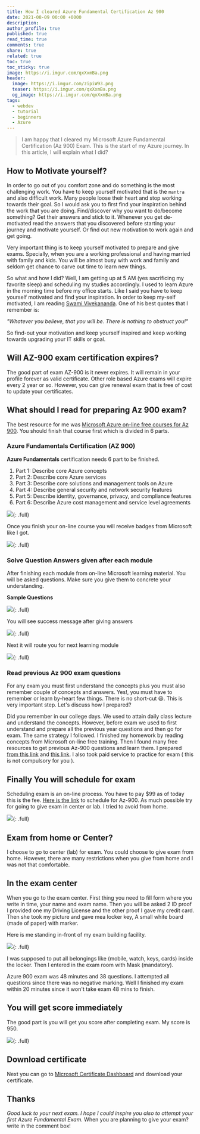 ```yaml
---
title: How I cleared Azure Fundamental Certification Az 900
date: 2021-08-09 00:00 +0000
description:
author_profile: true
published: true
read_time: true
comments: true
share: true
related: true
toc: true
toc_sticky: true
image: https://i.imgur.com/qxXxmBa.png
header:
  image: https://i.imgur.com/zipiW93.png
  teaser: https://i.imgur.com/qxXxmBa.png
  og_image: https://i.imgur.com/qxXxmBa.png
tags:
  - webdev
  - tutorial
  - beginners
  - Azure
---
```


> I am happy that I cleared my Microsoft Azure Fundamental Certification (Az 900) Exam. This is the start of my Azure journey. In this article, I will explain what I did?

<div data-iframe-width="150" data-iframe-height="270" data-share-badge-id="3c6d3cd0-842d-4b00-bc7c-8ff9c9f6a17c" data-share-badge-host="https://www.credly.com"></div><script type="text/javascript" async src="//cdn.credly.com/assets/utilities/embed.js"></script>

## How to Motivate yourself?

In order to go out of you comfort zone and do something is the most challenging work. You have to keep yourself motivated that is the `mantra` and also difficult work. Many people loose their heart and stop working towards their goal. So I would ask you to first find your inspiration behind the work that you are doing. Find/discover why you want to do/become something? Get their answers and stick to it. Whenever you get de-motivated read the answers that you discovered before starting your journey and motivate yourself. Or find out new motivation to work again and get going.

Very important thing is to keep yourself motivated to prepare and give exams. Specially, when you are a working professional and having married with family and kids. You will be almost busy with work and family and seldom get chance to carve out time to learn new things.

So what and how I did? Well, I am getting up at 5 AM (yes sacrificing my favorite sleep) and scheduling my studies accordingly. I used to learn Azure in the morning time before my office starts. Like I said you have to keep yourself motivated and find your inspiration. In order to keep my-self motivated, I am reading [Swami Vivekananda](https://en.wikipedia.org/wiki/Swami_Vivekananda). One of his best quotes that I remember is:

_"Whatever you believe, that you will be. There is nothing to obstruct you!"_

So find-out your motivation and keep yourself inspired and keep working towards upgrading your IT skills or goal.

## Will AZ-900 exam certification expires?

The good part of exam AZ-900 is it never expires. It will remain in your profile forever as valid certificate. Other role based Azure exams will expire every 2 year or so. However, you can give renewal exam that is free of cost to update your certificates.

## What should I read for preparing Az 900 exam?

The best resource for me was [Microsoft Azure on-line free courses for Az 900](https://docs.microsoft.com/en-us/learn/certifications/exams/az-900). You should finish that course first which is divided in 6 parts.

### Azure Fundamentals Certification (AZ 900)

**Azure Fundamentals** certification needs 6 part to be finished.

1. Part 1: Describe core Azure concepts
2. Part 2: Describe core Azure services
3. Part 3: Describe core solutions and management tools on Azure
4. Part 4: Describe general security and network security features
5. Part 5: Describe identity, governance, privacy, and compliance features
6. Part 6: Describe Azure cost management and service level agreements

![](https://imgur.com/ulz9JTX.png){: .full}

Once you finish your on-line course you will receive badges from Microsoft like I got.

![](https://i.imgur.com/tlA7Tod.png){: .full}

### Solve Question Answers given after each module

After finishing each module from on-line Microsoft learning material. You will be asked questions. Make sure you give them to concrete your understanding.

**Sample Questions**

![](https://i.imgur.com/eWmqFtn.png){: .full}

You will see success message after giving answers

![](https://i.imgur.com/5BQwsxD.png){: .full}

Next it will route you for next learning module

![](https://i.imgur.com/DduTHOf.png){: .full}

### Read previous Az 900 exam questions

For any exam you must first understand the concepts plus you must also remember couple of concepts and answers. Yes!, you must have to remember or learn by-heart few things. There is no short-cut 😃. This is very important step. Let's discuss how I prepared?

Did you remember in our college days. We used to attain daily class lecture and understand the concepts. However, before exam we used to first understand and prepare all the previous year questions and then go for exam. The same strategy I followed. I finished my homework by reading concepts from Microsoft on-line free training. Then I found many free resources to get previous Az-900 questions and learn them. I prepared [from this link](https://www.exam-answer.com/microsoft/az-900) and [this link](https://www.examtopics.com/exams/microsoft/az-900/). I also took paid service to practice for exam ( this is not compulsory for you ).

## Finally You will schedule for **exam**

Scheduling exam is an on-line process. You have to pay $99 as of today this is the fee. [Here is the link](https://docs.microsoft.com/en-us/learn/certifications/exams/az-900) to schedule for Az-900. As much possible try for going to give exam in center or lab. I tried to avoid from home.

![](https://i.imgur.com/nfTKBXd.png){: .full}

## Exam from home or Center?

I choose to go to center (lab) for exam. You could choose to give exam from home. However, there are many restrictions when you give from home and I was not that comfortable.

## In the exam center

When you go to the exam center. First thing you need to fill form where you write in time, your name and exam name. Then you will be asked 2 ID proof I provided one my Driving License and the other proof I gave my credit card. Then she took my picture and gave mea locker key, A small white board (made of paper) with marker.

Here is me standing in-front of my exam building facility.

![](https://i.imgur.com/cga6FTg.png){: .full}

I was supposed to put all belongings like (mobile, watch, keys, cards) inside the locker. Then I entered in the exam room with Mask (mandatory).

Azure 900 exam was 48 minutes and 38 questions. I attempted all questions since there was no negative marking. Well I finished my exam within 20 minutes since it won't take exam 48 mins to finish.

## You will get score immediately

The good part is you will get you score after completing exam. My score is 950.

![](https://i.imgur.com/dSZs0ah.png){: .full}

## Download certificate

Next you can go to [Microsoft Certificate Dashboard](https://www.microsoft.com/en-us/learning/dashboard.aspx) and download your certificate.

<div data-iframe-width="150" data-iframe-height="270" data-share-badge-id="3c6d3cd0-842d-4b00-bc7c-8ff9c9f6a17c" data-share-badge-host="https://www.credly.com"></div><script type="text/javascript" async src="//cdn.credly.com/assets/utilities/embed.js"></script>

## Thanks

_Good luck to your next exam. I hope I could inspire you also to attempt your first Azure Fundamental Exam._ When you are planning to give your exam? write in the comment box!
